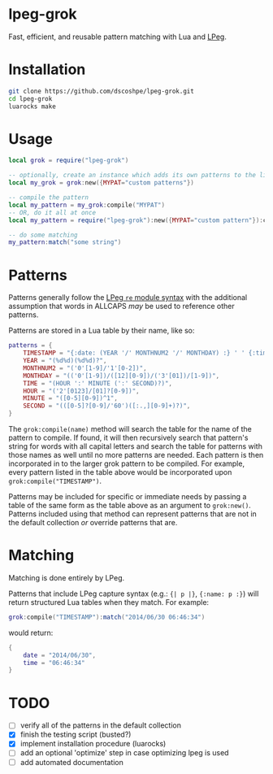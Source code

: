 # lpeg-grok

Fast, efficient, and reusable pattern matching with Lua and [LPeg](http://www.inf.puc-rio.br/~roberto/lpeg/).

# Installation

```sh
git clone https://github.com/dscoshpe/lpeg-grok.git
cd lpeg-grok
luarocks make
```

# Usage

```lua
local grok = require("lpeg-grok")

-- optionally, create an instance which adds its own patterns to the library
local my_grok = grok:new({MYPAT="custom patterns"})

-- compile the pattern
local my_pattern = my_grok:compile("MYPAT")
-- OR, do it all at once
local my_pattern = require("lpeg-grok"):new({MYPAT="custom pattern"}):compile("MYPAT")

-- do some matching
my_pattern:match("some string")
```

# Patterns

Patterns generally follow the [LPeg `re` module syntax](http://www.inf.puc-rio.br/~roberto/lpeg/re.html) with the additional assumption that words in ALLCAPS *may* be used to reference other patterns.

Patterns are stored in a Lua table by their name, like so:

```lua
patterns = {
	TIMESTAMP = "{:date: (YEAR '/' MONTHNUM2 '/' MONTHDAY) :} ' ' {:time: TIME :}",
	YEAR = "(%d%d)(%d%d)?",
	MONTHNUM2 = "('0'[1-9]/'1'[0-2])",
	MONTHDAY = "(('0'[1-9])/([12][0-9])/('3'[01])/[1-9])",
	TIME = "(HOUR ':' MINUTE (':' SECOND)?)",
	HOUR = "('2'[0123]/[01]?[0-9])",
	MINUTE = "([0-5][0-9])^1",
	SECOND = "(([0-5]?[0-9]/'60')([:.,][0-9]+)?)",
}
```

The `grok:compile(name)` method will search the table for the name of the pattern to compile. If found, it will then recursively search that pattern's string for words with all capital letters and search the table for patterns with those names as well until no more patterns are needed. Each pattern is then incorporated in to the larger grok pattern to be compiled. For example, every pattern listed in the table above would be incorporated upon `grok:compile("TIMESTAMP")`.

Patterns may be included for specific or immediate needs by passing a table of the same form as the table above as an argument to `grok:new()`. Patterns included using that method can represent patterns that are not in the default collection *or* override patterns that are.

# Matching

Matching is done entirely by LPeg.

Patterns that include LPeg capture syntax (e.g.: `{| p |}`, `{:name: p :}`) will return structured Lua tables when they match. For example:

```lua
grok:compile("TIMESTAMP"):match("2014/06/30 06:46:34")
```
would return:
```lua
{
	date = "2014/06/30",
	time = "06:46:34"
}
```

# TODO

- [ ] verify all of the patterns in the default collection
- [x] finish the testing script (busted?)
- [x] implement installation procedure (luarocks)
- [ ] add an optional 'optimize' step in case optimizing lpeg is used
- [ ] add automated documentation
